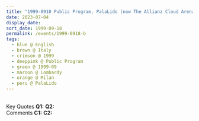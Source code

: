 ```yaml
---
title: "1999-0918 Public Program, PalaLido (now The Allianz Cloud Arena), Piazza Carlo Stuparich, 1, Milan, Lombardy, Italy"
date: 2023-07-04
display_date: 
sort_date: 1999-09-18
permalink: /events/1999-0918-b
tags:
  - blue @ English
  - brown @ Italy
  - crimson @ 1999
  - deeppink @ Public Program
  - green @ 1999-09
  - maroon @ Lombardy
  - orange @ Milan
  - peru @ PalaLido
---
```


<br>

<wave-list>
  <list-title color="DarkSeaGreen" width="55">Key Quotes</list-title>
  <list-item color="BlanchedAlmond" width="280"><b>Q1:</b> <i></i></list-item>
  <list-item color="Lavender" width="280"><b>Q2:</b> <i></i></list-item>
</wave-list>

<br>

<wave-list>
  <list-title color="DarkSeaGreen" width="55">Comments</list-title>
  <list-item color="BlanchedAlmond" width="280"><b>C1:</b> <i></i></list-item>
  <list-item color="Lavender" width="280"><b>C2:</b> <i></i></list-item>
</wave-list>